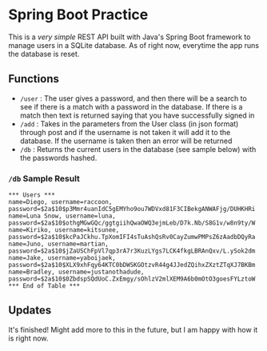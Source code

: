 # Spring Boot Practice
This is a *very simple* REST API built with Java's Spring Boot framework to manage users
in a SQLite database. As of right now, everytime the app runs the database is reset.

## Functions
- `/user` : The user gives a password, and then there will be a search to see if there is
a match with a password in the database. If there is a match then text is returned saying
that you have successfully signed in
- `/add` : Takes in the parameters from the User class (in json format) through post
and if the username is not taken it will add it to the database. If the username is
taken then an error will be returned
- `/db` : Returns the current users in the database (see sample below) with the
passwords hashed.

### `/db` Sample Result
```
*** Users ***
name=Diego, username=raccoon, password=$2a$10$p3Mmr4uanIdC5gEMYho9ou7WDVxd81F3CIBekgANWAFjg/DUHKHRi
name=Luna Snow, username=luna, password=$2a$10$othgMGwGQc/ggtgiihQwaOWQ3ejmLeb/D7k.Nb/S8G1v/w8n9ty/W
name=Kiriko, username=kitsunee, password=$2a$10$kcPaJCkhu.TpXomIFI4sTuAshQsRv0CayZumwPMPsZ6zAadbDQyRa
name=Juno, username=martian, password=$2a$10$jZaUSChFpVl7qp3rA7r3KuzLYgs7LCK4fkgLBRAnQxv/L.ySok2dm
name=Jake, username=yaboijaek, password=$2a$10$XLX9xhFqy64KTC0bDWSKGOtzvR44g4JJedZQihxZXztZTqXJ7BKBm
name=Bradley, username=justanothadude, password=$2a$10$0ZbdspSQdUoC.ZxEmgy/sOhlzV2mlXEM9A6b0mOtO3goesFYLztoW
*** End of Table ***
```

## Updates
It's finished! Might add more to this in the future, but I am happy with how it is right now.